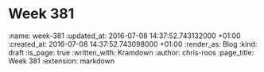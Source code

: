 Week 381
========

<!-- add content here -->

:name: week-381
:updated_at: 2016-07-08 14:37:52.743132000 +01:00
:created_at: 2016-07-08 14:37:52.743098000 +01:00
:render_as: Blog
:kind: draft
:is_page: true
:written_with: Kramdown
:author: chris-roos
:page_title: Week 381
:extension: markdown
